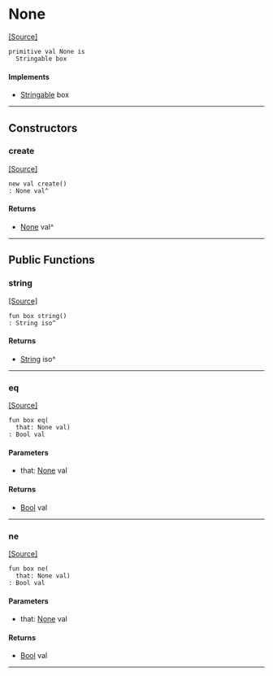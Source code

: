 # None
<span class="source-link">[[Source]](src/builtin/none.md#L1)</span>
```pony
primitive val None is
  Stringable box
```

#### Implements

* [Stringable](builtin-Stringable.md) box

---

## Constructors

### create
<span class="source-link">[[Source]](src/builtin/none.md#L1)</span>


```pony
new val create()
: None val^
```

#### Returns

* [None](builtin-None.md) val^

---

## Public Functions

### string
<span class="source-link">[[Source]](src/builtin/none.md#L2)</span>


```pony
fun box string()
: String iso^
```

#### Returns

* [String](builtin-String.md) iso^

---

### eq
<span class="source-link">[[Source]](src/builtin/none.md#L2)</span>


```pony
fun box eq(
  that: None val)
: Bool val
```
#### Parameters

*   that: [None](builtin-None.md) val

#### Returns

* [Bool](builtin-Bool.md) val

---

### ne
<span class="source-link">[[Source]](src/builtin/none.md#L2)</span>


```pony
fun box ne(
  that: None val)
: Bool val
```
#### Parameters

*   that: [None](builtin-None.md) val

#### Returns

* [Bool](builtin-Bool.md) val

---

